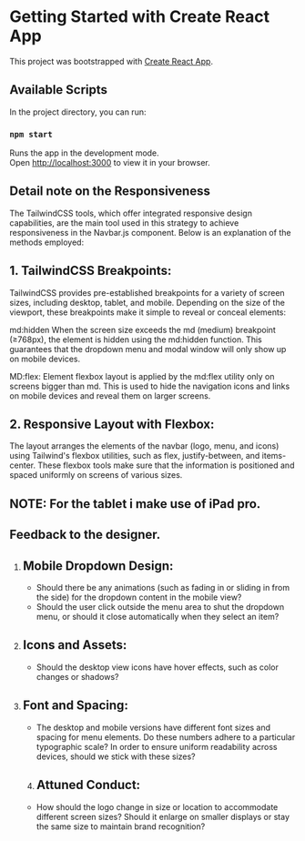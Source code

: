 # Getting Started with Create React App

This project was bootstrapped with [Create React App](https://github.com/facebook/create-react-app).

## Available Scripts

In the project directory, you can run:

### `npm start`

Runs the app in the development mode.\
Open [http://localhost:3000](http://localhost:3000) to view it in your browser.

## Detail note on the Responsiveness

The TailwindCSS tools, which offer integrated responsive design capabilities, are the main tool used in this strategy to achieve responsiveness in the Navbar.js component. Below is an explanation of the methods employed:

## 1. TailwindCSS Breakpoints: 
TailwindCSS provides pre-established breakpoints for a variety of screen sizes, including desktop, tablet, and mobile. Depending on the size of the viewport, these breakpoints make it simple to reveal or conceal elements:

md:hidden 
When the screen size exceeds the md (medium) breakpoint (≥768px), the element is hidden using the md:hidden function. This guarantees that the dropdown menu and modal window will only show up on mobile devices.

MD:flex: 
Element flexbox layout is applied by the md:flex utility only on screens bigger than md. This is used to hide the navigation icons and links on mobile devices and reveal them on larger screens.

## 2. Responsive Layout with Flexbox:
   The layout arranges the elements of the navbar (logo, menu, and icons) using Tailwind's flexbox utilities, such as flex, justify-between, and items-center. These flexbox tools make sure that the information is positioned and spaced uniformly on screens of various sizes.

## NOTE: For the tablet i make use of iPad pro.

## Feedback to the designer.

1. ## Mobile Dropdown Design:
    - Should there be any animations (such as fading in or sliding in from the side) for the dropdown content in the mobile view?
   - Should the user click outside the menu area to shut the dropdown menu, or should it close automatically when they select an item?

3. ## Icons and Assets:
   - Should the desktop view icons have hover effects, such as color changes or shadows?

5. ## Font and Spacing:
   - The desktop and mobile versions have different font sizes and spacing for menu elements. Do these numbers adhere to a particular typographic scale? In order to ensure uniform readability across devices, should we stick with these sizes?
   4. ## Attuned Conduct:
  
   - How should the logo change in size or location to accommodate different screen sizes? Should it enlarge on smaller displays or stay the same size to maintain brand recognition?


 
